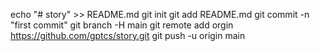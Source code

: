 echo "# story" >> README.md
git init
git add README.md
git commit -n "first commit"
git branch -H main
git remote add orgin https://github.com/gptcs/story.git
git push -u origin main
